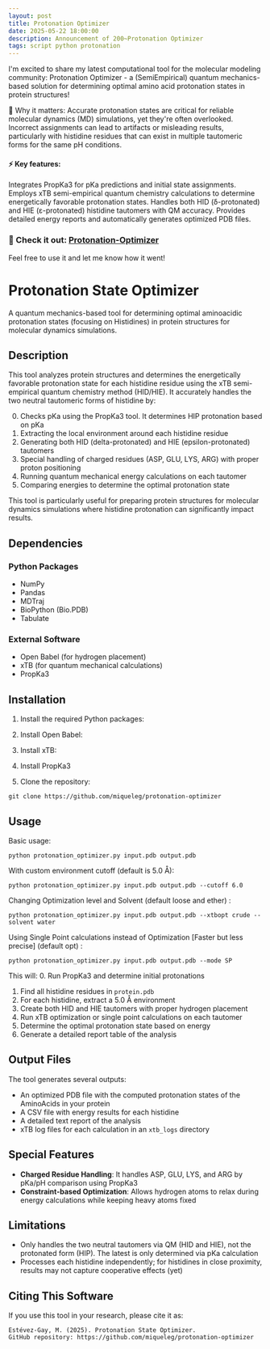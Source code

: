 ```yaml
---
layout: post
title: Protonation Optimizer
date: 2025-05-22 18:00:00
description: Announcement of 200~Protonation Optimizer
tags: script python protonation
---
```


I'm excited to share my latest computational tool for the molecular modeling community: Protonation Optimizer - a (SemiEmpirical) quantum mechanics-based solution for determining optimal amino acid protonation states in protein structures!

🔬 Why it matters: Accurate protonation states are critical for reliable molecular dynamics (MD) simulations, yet they're often overlooked. Incorrect assignments can lead to artifacts or misleading results, particularly with histidine residues that can exist in multiple tautomeric forms for the same pH conditions.

#### ⚡ Key features:
Integrates PropKa3 for pKa predictions and initial state assignments.
Employs xTB semi-empirical quantum chemistry calculations to determine energetically favorable protonation states.
Handles both HID (δ-protonated) and HIE (ε-protonated) histidine tautomers with QM accuracy.
Provides detailed energy reports and automatically generates optimized PDB files.

### 🔗 Check it out: [Protonation-Optimizer](https://github.com/miqueleg/protonation-optimizer/tree/main "Protonation State Optimizer")

Feel free to use it and let me know how it went!




# Protonation State Optimizer

A quantum mechanics-based tool for determining optimal aminoacidic protonation states (focusing on Histidines) in protein structures for molecular dynamics simulations.

## Description

This tool analyzes protein structures and determines the energetically favorable protonation state for each histidine residue using the xTB semi-empirical quantum chemistry method (HID/HIE). It accurately handles the two neutral tautomeric forms of histidine by:

0. Checks pKa using the PropKa3 tool. It determines HIP protonation based on pKa
1. Extracting the local environment around each histidine residue
2. Generating both HID (delta-protonated) and HIE (epsilon-protonated) tautomers
3. Special handling of charged residues (ASP, GLU, LYS, ARG) with proper proton positioning
4. Running quantum mechanical energy calculations on each tautomer
5. Comparing energies to determine the optimal protonation state

This tool is particularly useful for preparing protein structures for molecular dynamics simulations where histidine protonation can significantly impact results.

## Dependencies

### Python Packages
- NumPy
- Pandas
- MDTraj
- BioPython (Bio.PDB)
- Tabulate

### External Software
- Open Babel (for hydrogen placement)
- xTB (for quantum mechanical calculations)
- PropKa3

## Installation

1. Install the required Python packages:

2. Install Open Babel:

3. Install xTB:

4. Install PropKa3
   
5. Clone the repository:
```
git clone https://github.com/miqueleg/protonation-optimizer
```

## Usage

Basic usage:
```
python protonation_optimizer.py input.pdb output.pdb
```
With custom environment cutoff (default is 5.0 Å):
```
python protonation_optimizer.py input.pdb output.pdb --cutoff 6.0
```
Changing Optimization level and Solvent (default loose and ether) :
```
python protonation_optimizer.py input.pdb output.pdb --xtbopt crude --solvent water
```
Using Single Point calculations instead of Optimization [Faster but less precise] (default opt) :
```
python protonation_optimizer.py input.pdb output.pdb --mode SP
```

This will:
0. Run PropKa3 and determine initial protonations
1. Find all histidine residues in `protein.pdb`
2. For each histidine, extract a 5.0 Å environment
3. Create both HID and HIE tautomers with proper hydrogen placement
4. Run xTB optimization or single point calculations on each tautomer
5. Determine the optimal protonation state based on energy
6. Generate a detailed report table of the analysis

## Output Files

The tool generates several outputs:
- An optimized PDB file with the computed protonation states of the AminoAcids in your protein
- A CSV file with energy results for each histidine
- A detailed text report of the analysis
- xTB log files for each calculation in an `xtb_logs` directory

## Special Features

- **Charged Residue Handling**: It handles ASP, GLU, LYS, and ARG by pKa/pH comparison using PropKa3
- **Constraint-based Optimization**: Allows hydrogen atoms to relax during energy calculations while keeping heavy atoms fixed

## Limitations

- Only handles the two neutral tautomers via QM (HID and HIE), not the protonated form (HIP). The latest is only determined via pKa calculation
- Processes each histidine independently; for histidines in close proximity, results may not capture cooperative effects (yet)

## Citing This Software

If you use this tool in your research, please cite it as:
```
Estévez-Gay, M. (2025). Protonation State Optimizer.
GitHub repository: https://github.com/miqueleg/protonation-optimizer
```


